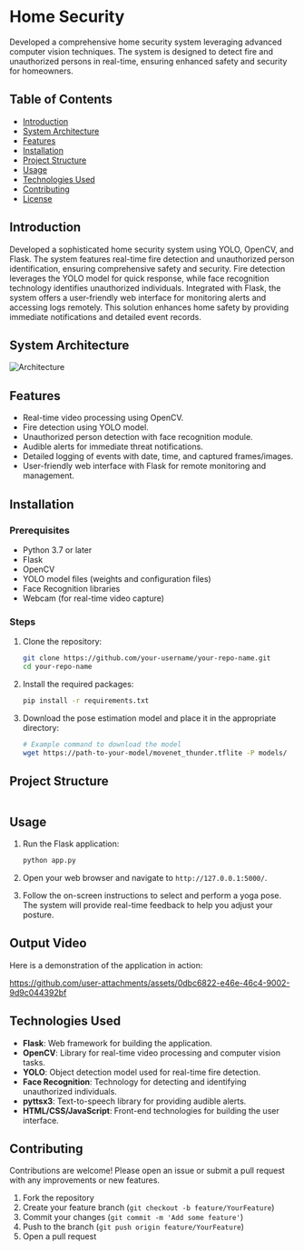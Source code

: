 # Home Security

Developed a comprehensive home security system leveraging advanced computer vision techniques. The system is designed to detect fire and unauthorized persons in real-time, ensuring enhanced safety and security for homeowners.

## Table of Contents

- [Introduction](#introduction)
- [System Architecture](#system-architecture)
- [Features](#features)
- [Installation](#installation)
- [Project Structure](#project-structure)
- [Usage](#usage)
- [Technologies Used](#technologies-used)
- [Contributing](#contributing)
- [License](#license)

## Introduction

Developed a sophisticated home security system using YOLO, OpenCV, and Flask. The system features real-time fire detection and unauthorized person identification, ensuring comprehensive safety and security. Fire detection leverages the YOLO model for quick response, while face recognition technology identifies unauthorized individuals. Integrated with Flask, the system offers a user-friendly web interface for monitoring alerts and accessing logs remotely. This solution enhances home safety by providing immediate notifications and detailed event records.

## System Architecture

![Architecture](https://github.com/user-attachments/assets/39e4ca91-be51-40ac-a8d0-bb88fbaedd50)

## Features

- Real-time video processing using OpenCV.
- Fire detection using YOLO model.
- Unauthorized person detection with face recognition module.
- Audible alerts for immediate threat notifications.
- Detailed logging of events with date, time, and captured frames/images.
- User-friendly web interface with Flask for remote monitoring and management.

## Installation

### Prerequisites

- Python 3.7 or later
- Flask
- OpenCV
- YOLO model files (weights and configuration files)
- Face Recognition libraries
- Webcam (for real-time video capture)


### Steps

1. Clone the repository:

    ```bash
    git clone https://github.com/your-username/your-repo-name.git
    cd your-repo-name
    ```

2. Install the required packages:

    ```bash
    pip install -r requirements.txt
    ```

3. Download the pose estimation model and place it in the appropriate directory:

    ```bash
    # Example command to download the model
    wget https://path-to-your-model/movenet_thunder.tflite -P models/
    ```


## Project Structure

```plaintext

```

## Usage

1. Run the Flask application:

    ```bash
    python app.py
    ```

2. Open your web browser and navigate to `http://127.0.0.1:5000/`.

3. Follow the on-screen instructions to select and perform a yoga pose. The system will provide real-time feedback to help you adjust your posture.

## Output Video

Here is a demonstration of the application in action:

https://github.com/user-attachments/assets/0dbc6822-e46e-46c4-9002-9d9c044392bf


## Technologies Used

- **Flask**: Web framework for building the application.
- **OpenCV**: Library for real-time video processing and computer vision tasks.
- **YOLO**: Object detection model used for real-time fire detection.
- **Face Recognition**: Technology for detecting and identifying unauthorized individuals.
- **pyttsx3**: Text-to-speech library for providing audible alerts.
- **HTML/CSS/JavaScript**: Front-end technologies for building the user interface.

## Contributing

Contributions are welcome! Please open an issue or submit a pull request with any improvements or new features.

1. Fork the repository
2. Create your feature branch (`git checkout -b feature/YourFeature`)
3. Commit your changes (`git commit -m 'Add some feature'`)
4. Push to the branch (`git push origin feature/YourFeature`)
5. Open a pull request




